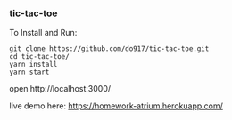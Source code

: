 ### tic-tac-toe

To Install and Run:
```
git clone https://github.com/do917/tic-tac-toe.git
cd tic-tac-toe/
yarn install
yarn start
```
open http://localhost:3000/

live demo here: https://homework-atrium.herokuapp.com/
